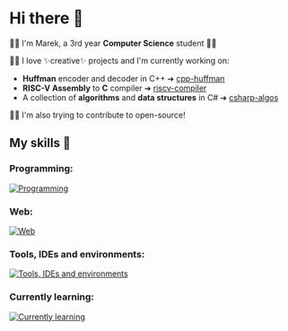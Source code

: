 # Hi there 👋

💁‍♂️ I'm Marek, a 3rd year **Computer Science** student 👨‍💻

🙇‍♂️ I love ✨creative✨ projects and I'm currently working on:
- **Huffman** encoder and decoder in C++ ➔ [cpp-huffman](https://github.com/scorelowless/cpp-huffman)
- **RISC-V Assembly** to **C** compiler ➔ [riscv-compiler](https://github.com/scorelowless/riscv-compiler)
- A collection of **algorithms** and **data structures** in C# ➔ [csharp-algos](https://github.com/scorelowless/csharp-algos)

🙆‍♂️ I'm also trying to contribute to open-source!

## My skills 💪
### Programming:
[![Programming](https://skillicons.dev/icons?i=c,cpp,cs,python,r,matlab,bash)](https://skillicons.dev) 
### Web:
[![Web](https://skillicons.dev/icons?i=js,html,css)](https://skillicons.dev) 
### Tools, IDEs and environments:
[![Tools, IDEs and environments](https://skillicons.dev/icons?i=git,github,clion,rider,visualstudio,vscode,obsidian,linux,windows)](https://skillicons.dev)
### Currently learning:
[![Currently learning](https://skillicons.dev/icons?i=flutter,rust)](https://skillicons.dev)

